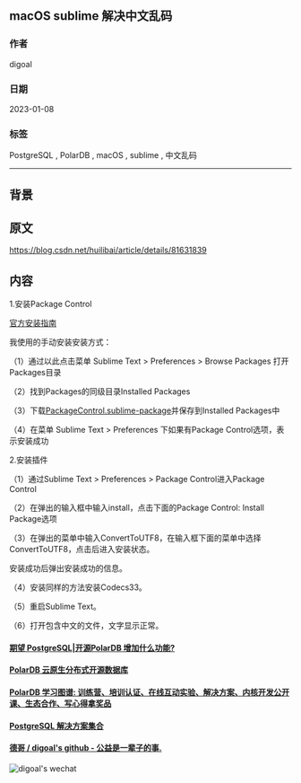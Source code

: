 ## macOS sublime 解决中文乱码     
                                                    
### 作者                                                    
digoal                                                    
                                                    
### 日期                                                    
2023-01-08                                                 
                                                    
### 标签                                                    
PostgreSQL , PolarDB , macOS , sublime , 中文乱码                             
                                                    
----                                                    
                                                    
## 背景     
## 原文    
https://blog.csdn.net/huilibai/article/details/81631839    
    
## 内容    
1.安装Package Control    
    
[官方安装指南](https://packagecontrol.io/installation)    
    
我使用的手动安装安装方式：    
    
（1）通过以此点击菜单 Sublime Text > Preferences > Browse Packages 打开Packages目录    
    
（2）找到Packages的同级目录Installed Packages    
    
（3）下载[PackageControl.sublime-package](https://packagecontrol.io/Package%20Control.sublime-package)并保存到Installed Packages中    
    
（4）在菜单 Sublime Text > Preferences 下如果有Package Control选项，表示安装成功    
    
2.安装插件    
    
（1）通过Sublime Text > Preferences > Package Control进入Package Control    
    
（2）在弹出的输入框中输入install，点击下面的Package Control: Install Package选项    
    
（3）在弹出的菜单中输入ConvertToUTF8，在输入框下面的菜单中选择ConvertToUTF8，点击后进入安装状态。    
    
安装成功后弹出安装成功的信息。    
    
（4）安装同样的方法安装Codecs33。    
    
（5）重启Sublime Text。    
    
（6）打开包含中文的文件，文字显示正常。    
    
    
    
  
#### [期望 PostgreSQL|开源PolarDB 增加什么功能?](https://github.com/digoal/blog/issues/76 "269ac3d1c492e938c0191101c7238216")
  
  
#### [PolarDB 云原生分布式开源数据库](https://github.com/ApsaraDB "57258f76c37864c6e6d23383d05714ea")
  
  
#### [PolarDB 学习图谱: 训练营、培训认证、在线互动实验、解决方案、内核开发公开课、生态合作、写心得拿奖品](https://www.aliyun.com/database/openpolardb/activity "8642f60e04ed0c814bf9cb9677976bd4")
  
  
#### [PostgreSQL 解决方案集合](../201706/20170601_02.md "40cff096e9ed7122c512b35d8561d9c8")
  
  
#### [德哥 / digoal's github - 公益是一辈子的事.](https://github.com/digoal/blog/blob/master/README.md "22709685feb7cab07d30f30387f0a9ae")
  
  
![digoal's wechat](../pic/digoal_weixin.jpg "f7ad92eeba24523fd47a6e1a0e691b59")
  
